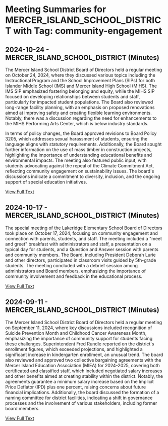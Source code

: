 # Meeting Summaries for MERCER_ISLAND_SCHOOL_DISTRICT with Tag: community-engagement

## 2024-10-24 - MERCER_ISLAND_SCHOOL_DISTRICT (Minutes)

The Mercer Island School District Board of Directors held a regular meeting on October 24, 2024, where they discussed various topics including the Instructional Program and the School Improvement Plans (SIPs) for both Islander Middle School (IMS) and Mercer Island High School (MIHS). The IMS SIP emphasized fostering belonging and equity, while the MIHS SIP focused on developing relationships between students and staff, particularly for impacted student populations. The Board also reviewed long-range facility planning, with an emphasis on proposed renovations aimed at improving safety and creating flexible learning environments. Notably, there was a discussion regarding the need for enhancements to the MIHS Performing Arts Center, which is below industry standards.

In terms of policy changes, the Board approved revisions to Board Policy 3205, which addresses sexual harassment of students, ensuring the language aligns with statutory requirements. Additionally, the Board sought further information on the use of mass timber in construction projects, highlighting the importance of understanding educational benefits and environmental impacts. The meeting also featured public input, with students advocating against the repeal of the Climate Commitment Act, reflecting community engagement on sustainability issues. The board's discussions indicate a commitment to diversity, inclusion, and the ongoing support of special education initiatives.

[View Full Text](https://raw.githubusercontent.com/VoronoiPerspectives/WashingtonStateSchoolBoardExplorer/refs/heads/main/data/countries/usa/states/wa/counties/king/school_boards/mercer_island_school_district/2024/2024-10-24-minutes.txt)

## 2024-10-17 - MERCER_ISLAND_SCHOOL_DISTRICT (Minutes)

The special meeting of the Lakeridge Elementary School Board of Directors took place on October 17, 2024, focusing on community engagement and connection with parents, students, and staff. The meeting included a "meet and greet" breakfast with administrators and staff, a presentation on a typical day for students, and a Question and Answer session with parents and community members. The Board, including President Deborah Lurie and other directors, participated in classroom visits guided by 5th-grade students. The meeting concluded with a debrief session among administrators and Board members, emphasizing the importance of community involvement and feedback in the educational process.

[View Full Text](https://raw.githubusercontent.com/VoronoiPerspectives/WashingtonStateSchoolBoardExplorer/refs/heads/main/data/countries/usa/states/wa/counties/king/school_boards/mercer_island_school_district/2024/2024-10-17-minutes.txt)

## 2024-09-11 - MERCER_ISLAND_SCHOOL_DISTRICT (Minutes)

The Mercer Island School District Board of Directors held a regular meeting on September 11, 2024, where key discussions included recognition of Suicide Prevention Month and Childhood Cancer Awareness Month, emphasizing the importance of community support for students facing these challenges. Superintendent Fred Rundle reported on the district's enrollment figures, which exceeded projections, and highlighted a significant increase in kindergarten enrollment, an unusual trend. The board also reviewed and approved two collective bargaining agreements with the Mercer Island Education Association (MIEA) for 2024-2025, covering both certificated and classified staff, which included negotiated salary increases and other benefits aimed at creating stability within the district. Notably, the agreements guarantee a minimum salary increase based on the Implicit Price Deflator (IPD) plus one percent, raising concerns about future financial implications. Additionally, the board discussed the formation of a naming committee for district facilities, indicating a shift in governance processes and the involvement of various stakeholders, including former board members.

[View Full Text](https://raw.githubusercontent.com/VoronoiPerspectives/WashingtonStateSchoolBoardExplorer/refs/heads/main/data/countries/usa/states/wa/counties/king/school_boards/mercer_island_school_district/2024/2024-09-11-minutes.txt)

